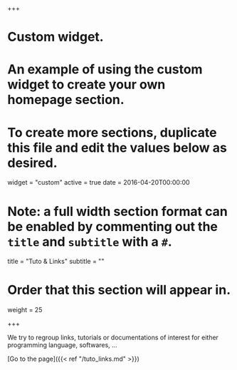 +++
# Custom widget.
# An example of using the custom widget to create your own homepage section.
# To create more sections, duplicate this file and edit the values below as desired.
widget = "custom"
active = true
date = 2016-04-20T00:00:00

# Note: a full width section format can be enabled by commenting out the `title` and `subtitle` with a `#`.
title = "Tuto & Links"
subtitle = ""

# Order that this section will appear in.
weight = 25

+++

We try to regroup links, tutorials or documentations of interest for either programming language, softwares, ...

[Go to the page]({{< ref "/tuto_links.md" >}})